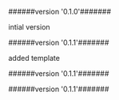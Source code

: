 
######version  '0.1.0'#######

intial version



######version  '0.1.1'#######

added template



######version  '0.1.1'#######





######version  '0.1.1'#######




